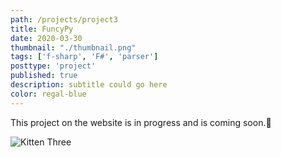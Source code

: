 ```yaml
---
path: /projects/project3
title: FuncyPy
date: 2020-03-30
thumbnail: "./thumbnail.png"
tags: ['f-sharp', 'F#', 'parser']
posttype: 'project'
published: true
description: subtitle could go here
color: regal-blue
---
```


This project on the website is in progress and is coming soon.<span aria-label="image">🤭</span>

![Kitten Three](/thumbnail.png)